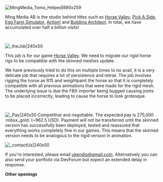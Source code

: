 ![MingMedia_Tomo_Helped|690x259](upload://pGhF8fLQQ6AtznS4cb2smsUATP7.png) 

Ming Media AB is the studio behind titles such as [Horse Valley](https://www.roblox.com/games/2830250344/Horse-Valley-BETA),  [Pick A Side](https://www.roblox.com/games/663655429/Pick-A-Side), [Egg Farm Simulator](https://www.roblox.com/games/1828509885/AUTO-EGGS-Egg-Farm-Simulator), [Action!](https://www.roblox.com/games/1069607513/Action) and [Building Architect](https://www.roblox.com/games/5857383913/ITALY-Building-Architect?refPageId=00371d12-71b1-4519-b06a-3620dbf5328e). In total, we have accumulated over half a billion visits!

<br/>

![_theJob|240x50](upload://ymXAIB4swTCbC1ADvnSKgfgFhsZ.png) 

This job is for our game [Horse Valley](https://www.roblox.com/games/2830250344/Horse-Valley). We need to migrate our rigid horse rigs to be compatible with the skinned meshes update.

We have previously tried to do this on multiple times to no avail, it is a very delicate job that requires a lot of persistence and retrial. The job involves rigging the horse as R15 and weightpaint the horse so that it is completely compatible with all previous animations that were made for the rigid mesh. The underlying issue is due the FBX importer being bugged causing joints to be placed incorrectly, leading to cause the horse to look grotesque.

</br>

![_Pay|240x50](upload://lmANzVG0Wpf4mHo0M7utyFEeNwb.png) 
Competitive and negotiable. The expected pay is 275,000 :robux_gold: (~962.5 USD). Payment will not be transferred until the skinned version has successfully been deployed, tested and reassured that everything works completely fine in our games. This means that the skinned version needs to be analogous to the rigid version in animation.

![_contactUs|240x50](upload://xPJ4B7nCFTQOLXvZRWfxx5Aujl4.png) 

If you're interested, please email [ ukendio@gmail.com](mailto:ukendio@gmail.com). Alternatively you can also send your portfolio via DevForum but expect an extended delay in response.

**Other openings**
